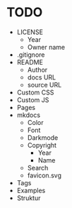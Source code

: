 # TODO

-   LICENSE
    -   Year
    -   Owner name
-   .gitignore
-   README
    -   Author
    -   docs URL
    -   source URL
-   Custom CSS
-   Custom JS
-   Pages
-   mkdocs
    -   Color
    -   Font
    -   Darkmode
    -   Copyright
        -   Year
        -   Name
    -   Search
    -   favicon.svg
-   Tags
-   Examples
-   Struktur
